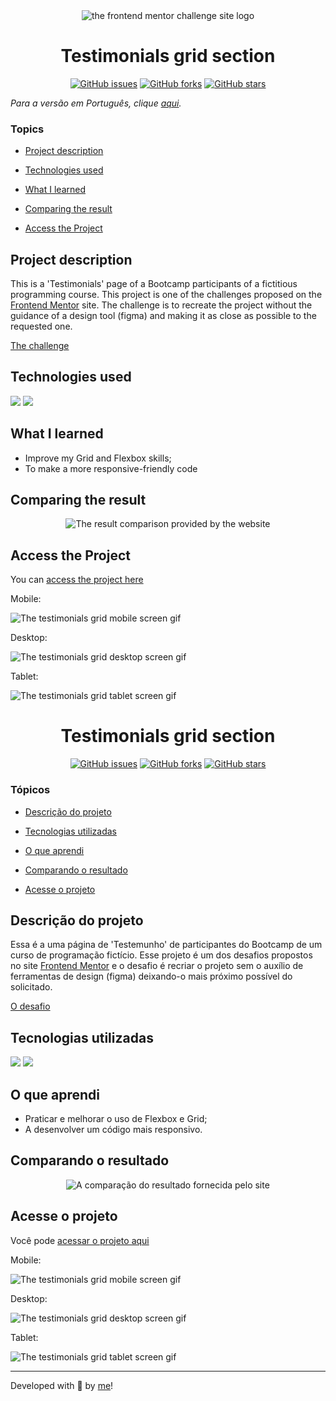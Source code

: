 <div align='center'> <img src="./src/frontend-mentor.png" alt="the frontend mentor challenge site logo"> </div>

<h1 align='center'> Testimonials grid section </h1>

<div align='center'>
	<a href="https://github.com/Bo83dev/digital-agc/issues"><img alt="GitHub issues" src="https://img.shields.io/github/issues/Bo83dev/digital-agc"></a>
	<a href="https://github.com/Bo83dev/digital-agc/network"><img alt="GitHub forks" src="https://img.shields.io/github/forks/Bo83dev/digital-agc"></a>
	<a href="https://github.com/Bo83dev/digital-agc/stargazers"><img alt="GitHub stars" src="https://img.shields.io/github/stars/Bo83dev/digital-agc"></a>
</div>

_Para a versão em Português, clique [aqui](#portuguese)._ 

### Topics

- [Project description](#project-description)

- [Technologies used](#technologies-used)

- [What I learned](#what-I-learned)

- [Comparing the result](#comparing-the-result)

- [Access the Project](#access-the-project)


## Project description

<p align="justify">

This is a 'Testimonials' page of a Bootcamp participants of a fictitious programming course. This project is one of the challenges proposed on the [Frontend Mentor](https://www.frontendmentor.io/home) site. The challenge is to recreate the project without the guidance of a design tool (figma) and making it as close as possible to the requested one. 

[The challenge](https://www.frontendmentor.io/challenges/testimonials-grid-section-Nnw6J7Un7)

</p>

## Technologies used

<div>
  <img src="https://img.shields.io/badge/HTML5-E34F26?style=for-the-badge&logo=html5&logoColor=white">
  <img src="https://img.shields.io/badge/CSS3-1572B6?style=for-the-badge&logo=css3&logoColor=white">
</div>


## What I learned

- Improve my Grid and Flexbox skills;
- To make a more responsive-friendly code


## Comparing the result

<div align='center'> <img src="./src/testimonials-comparative-screen.gif" alt="The result comparison provided by the website"> </div>


## Access the Project

You can [access the project here](https://caroline-barbosa-vilar.github.io/testimonials-project/) 

Mobile:

<img src="./src/testimonials-mobile-screen.gif" alt="The testimonials grid mobile screen gif">

Desktop:

<img src="./src/testimonials-desktop-screen.gif" alt="The testimonials grid desktop screen gif">

Tablet:

<img src="./src/testimonials-tablet-screen.gif" alt="The testimonials grid tablet screen gif">



<div id="portuguese">


<h1 align='center'> Testimonials grid section </h1>


<div align='center'>
	<a href="https://github.com/Bo83dev/digital-agc/issues"><img alt="GitHub issues" src="https://img.shields.io/github/issues/Bo83dev/digital-agc"></a>
	<a href="https://github.com/Bo83dev/digital-agc/network"><img alt="GitHub forks" src="https://img.shields.io/github/forks/Bo83dev/digital-agc"></a>
	<a href="https://github.com/Bo83dev/digital-agc/stargazers"><img alt="GitHub stars" src="https://img.shields.io/github/stars/Bo83dev/digital-agc"></a>
</div>


### Tópicos 

- [Descrição do projeto](#descrição-do-projeto)

- [Tecnologias utilizadas](#tecnologias-utilizadas)

- [O que aprendi](#o-que-aprendi)

- [Comparando o resultado](#comparando-o-resultado)

- [Acesse o projeto](#acesse-o-projeto)


## Descrição do projeto 

<p align="justify">

Essa é a uma página de 'Testemunho' de participantes do Bootcamp de um curso de programação fictício. Esse projeto é um dos desafios propostos no site [Frontend Mentor](https://www.frontendmentor.io/home) e o desafio é recriar o projeto sem o auxílio de ferramentas de design (figma) deixando-o mais próximo possível do solicitado. 

[O desafio](https://www.frontendmentor.io/challenges/testimonials-grid-section-Nnw6J7Un7)

</p>


## Tecnologias utilizadas

<div>
  <img src="https://img.shields.io/badge/HTML5-E34F26?style=for-the-badge&logo=html5&logoColor=white">
  <img src="https://img.shields.io/badge/CSS3-1572B6?style=for-the-badge&logo=css3&logoColor=white">
</div>

## O que aprendi

- Praticar e melhorar o uso de Flexbox e Grid;
- A desenvolver um código mais responsivo.

## Comparando o resultado

<div align='center'> <img src="./src/testimonials-comparative-screen.gif" alt="A comparação do resultado fornecida pelo site"> </div>


## Acesse o projeto
	
Você pode [acessar o projeto aqui](https://caroline-barbosa-vilar.github.io/testimonials-project/)

Mobile:

<img src="./src/testimonials-mobile-screen.gif" alt="The testimonials grid mobile screen gif">

Desktop:

<img src="./src/testimonials-desktop-screen.gif" alt="The testimonials grid desktop screen gif">

Tablet:

<img src="./src/testimonials-tablet-screen.gif" alt="The testimonials grid tablet screen gif">


<hr>

Developed with 🧡 by [me](https://www.linkedin.com/in/carolinebarbosavilar/)!
